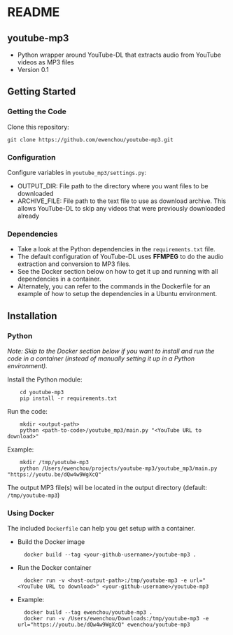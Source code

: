 # README

## youtube-mp3

* Python wrapper around YouTube-DL that extracts audio from YouTube videos as MP3 files
* Version 0.1

## Getting Started

### Getting the Code

Clone this repository:

    git clone https://github.com/ewenchou/youtube-mp3.git

### Configuration

Configure variables in `youtube_mp3/settings.py`:

* OUTPUT_DIR: File path to the directory where you want files to be downloaded
* ARCHIVE_FILE: File path to the text file to use as download archive. This allows YouTube-DL to skip any videos that were previously downloaded already

### Dependencies

* Take a look at the Python dependencies in the `requirements.txt` file.
* The default configuration of YouTube-DL uses __FFMPEG__ to do the audio extraction and conversion to MP3 files.
* See the Docker section below on how to get it up and running with all dependencies in a container. 
* Alternately, you can refer to the commands in the Dockerfile for an example of how to setup the dependencies in a Ubuntu environment.

## Installation 

### Python

*Note: Skip to the Docker section below if you want to install and run the code in a container (instead of manually setting it up in a Python environment).*

Install the Python module:

        cd youtube-mp3
        pip install -r requirements.txt

Run the code:

        mkdir <output-path>
        python <path-to-code>/youtube_mp3/main.py "<YouTube URL to download>"

Example:

        mkdir /tmp/youtube-mp3
        python /Users/ewenchou/projects/youtube-mp3/youtube_mp3/main.py "https://youtu.be/dQw4w9WgXcQ"


The output MP3 file(s) will be located in the output directory (default: `/tmp/youtube-mp3`)

### Using Docker

The included `Dockerfile` can help you get setup with a container. 

* Build the Docker image

        docker build --tag <your-github-username>/youtube-mp3 .

* Run the Docker container

        docker run -v <host-output-path>:/tmp/youtube-mp3 -e url="<YouTube URL to download>" <your-github-username>/youtube-mp3

* Example:

        docker build --tag ewenchou/youtube-mp3 .
        docker run -v /Users/ewenchou/Downloads:/tmp/youtube-mp3 -e url="https://youtu.be/dQw4w9WgXcQ" ewenchou/youtube-mp3
